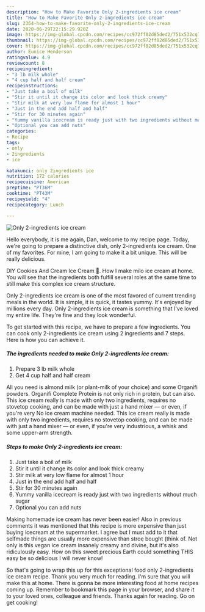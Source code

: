 ```yaml
---
description: "How to Make Favorite Only 2-ingredients ice cream"
title: "How to Make Favorite Only 2-ingredients ice cream"
slug: 2364-how-to-make-favorite-only-2-ingredients-ice-cream
date: 2020-06-29T22:15:29.920Z
image: https://img-global.cpcdn.com/recipes/cc972ff02d85ded2/751x532cq70/only-2-ingredients-ice-cream-recipe-main-photo.jpg
thumbnail: https://img-global.cpcdn.com/recipes/cc972ff02d85ded2/751x532cq70/only-2-ingredients-ice-cream-recipe-main-photo.jpg
cover: https://img-global.cpcdn.com/recipes/cc972ff02d85ded2/751x532cq70/only-2-ingredients-ice-cream-recipe-main-photo.jpg
author: Eunice Henderson
ratingvalue: 4.9
reviewcount: 8
recipeingredient:
- "3 lb milk whole"
- "4 cup half and half cream"
recipeinstructions:
- "Just take a boil of milk"
- "Stir it until it change its color and look thick creamy"
- "Stir milk at very low flame for almost 1 hour"
- "Just in the end add half and half"
- "Stir for 30 minutes again"
- "Yummy vanilla icecream is ready just with two ingredients without much sugar"
- "Optional you can add nuts"
categories:
- Recipe
tags:
- only
- 2ingredients
- ice

katakunci: only 2ingredients ice 
nutrition: 172 calories
recipecuisine: American
preptime: "PT36M"
cooktime: "PT43M"
recipeyield: "4"
recipecategory: Lunch

---
```



![Only 2-ingredients ice cream](https://img-global.cpcdn.com/recipes/cc972ff02d85ded2/751x532cq70/only-2-ingredients-ice-cream-recipe-main-photo.jpg)

Hello everybody, it is me again, Dan, welcome to my recipe page. Today, we're going to prepare a distinctive dish, only 2-ingredients ice cream. One of my favorites. For mine, I am going to make it a bit unique. This will be really delicious.

DIY Cookies And Cream Ice Cream 🍨. How I make milo ice cream at home. You will see that the ingredients both fulfill several roles at the same time to still make this complex ice cream structure.

Only 2-ingredients ice cream is one of the most favored of current trending meals in the world. It is simple, it is quick, it tastes yummy. It's enjoyed by millions every day. Only 2-ingredients ice cream is something that I've loved my entire life. They're fine and they look wonderful.


To get started with this recipe, we have to prepare a few ingredients. You can cook only 2-ingredients ice cream using 2 ingredients and 7 steps. Here is how you can achieve it.

<!--inarticleads1-->

##### The ingredients needed to make Only 2-ingredients ice cream:

1. Prepare 3 lb milk whole
1. Get 4 cup half and half cream


All you need is almond milk (or plant-milk of your choice) and some Organifi powders. Organifi Complete Protein is not only rich in protein, but can also. This ice cream really is made with only two ingredients, requires no stovetop cooking, and can be made with just a hand mixer — or even, if you&#39;re very No ice cream machine needed. This ice cream really is made with only two ingredients, requires no stovetop cooking, and can be made with just a hand mixer — or even, if you&#39;re very industrious, a whisk and some upper-arm strength. 

<!--inarticleads2-->

##### Steps to make Only 2-ingredients ice cream:

1. Just take a boil of milk
1. Stir it until it change its color and look thick creamy
1. Stir milk at very low flame for almost 1 hour
1. Just in the end add half and half
1. Stir for 30 minutes again
1. Yummy vanilla icecream is ready just with two ingredients without much sugar
1. Optional you can add nuts


Making homemade ice cream has never been easier! Also in previous comments it was mentioned that this recipe is more expensive than just buying icecream at the supermarket. I agree but I must add to it that selfmade things are usually more expensive than stroe bought (think of. Not only is this vegan ice cream insanely creamy and divine, but it&#39;s also ridiculously easy. How on this sweet precious Earth could something THIS easy be so delicious I will never know! 

So that's going to wrap this up for this exceptional food only 2-ingredients ice cream recipe. Thank you very much for reading. I'm sure that you will make this at home. There is gonna be more interesting food at home recipes coming up. Remember to bookmark this page in your browser, and share it to your loved ones, colleague and friends. Thanks again for reading. Go on get cooking!
